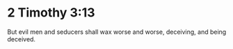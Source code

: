 # 2 Timothy 3:13

But evil men and seducers shall wax worse and worse, deceiving, and being deceived.
